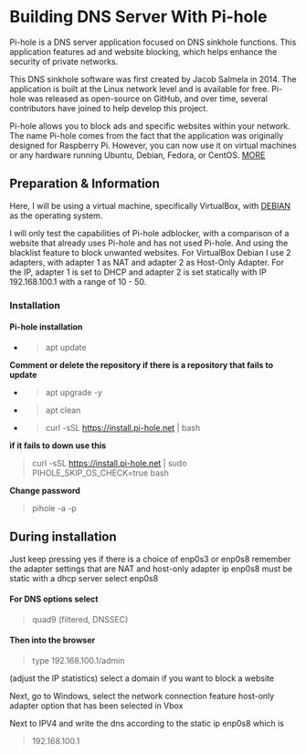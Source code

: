 # Building DNS Server With Pi-hole

Pi-hole is a DNS server application focused on DNS sinkhole functions. This application features ad and website blocking, which helps enhance the security of private networks.

This DNS sinkhole software was first created by Jacob Salmela in 2014. The application is built at the Linux network level and is available for free. Pi-hole was released as open-source on GitHub, and over time, several contributors have joined to help develop this project.

Pi-hole allows you to block ads and specific websites within your network. The name Pi-hole comes from the fact that the application was originally designed for Raspberry Pi. However, you can now use it on virtual machines or any hardware running Ubuntu, Debian, Fedora, or CentOS. [MORE](https://idcloudhost.com/blog/apa-itu-pi-hole/)

## Preparation & Information

Here, I will be using a virtual machine, specifically VirtualBox, with [DEBIAN](https://www.debian.org/download) as the operating system.

I will only test the capabilities of Pi-hole adblocker, with a comparison of a website that already uses Pi-hole and has not used Pi-hole. And using the blacklist feature to block unwanted websites. For VirtualBox Debian I use 2 adapters, with adapter 1 as NAT and adapter 2 as Host-Only Adapter. For the IP, adapter 1 is set to DHCP and adapter 2 is set statically with IP 192.168.100.1 with a range of 10 - 50.

### Installation

#### Pi-hole installation
- >apt update
  
**Comment or delete the repository if there is a repository that fails to update**
- >apt upgrade -y
- >apt clean
- >curl -sSL https://install.pi-hole.net | bash

**if it fails to down use this**

>curl -sSL https://install.pi-hole.net | sudo
PIHOLE_SKIP_OS_CHECK=true bash

**Change password**

>pihole -a -p

## During installation

Just keep pressing yes
if there is a choice of enp0s3 or enp0s8
remember the adapter settings that are NAT and host-only adapter
ip enp0s8 must be static with a dhcp server
select enp0s8

#### For DNS options select
>quad9 (filtered, DNSSEC)

#### Then into the browser
>type 192.168.100.1/admin

(adjust the IP statistics)
select a domain if you want to block a website

Next, go to Windows, select the network connection feature
host-only adapter option that has been selected in Vbox

Next to IPV4 and write the dns according to the static ip enp0s8
which is 
>192.168.100.1

